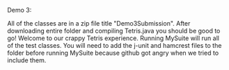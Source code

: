 Demo 3:

All of the classes are in a zip file title "Demo3Submission".  After downloading entire folder and compiling Tetris.java you should be good to go!  Welcome to our crappy Tetris experience.  Running MySuite will run all of the test classes.  You will need to add the j-unit and hamcrest files to the folder before running MySuite because github got angry when we tried to include them.
